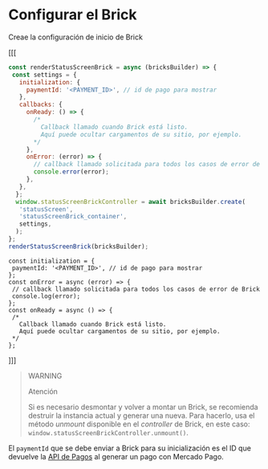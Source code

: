 # Configurar el Brick

Creae la configuración de inicio de Brick

[[[
```Javascript
const renderStatusScreenBrick = async (bricksBuilder) => {
 const settings = {
   initialization: {
     paymentId: '<PAYMENT_ID>', // id de pago para mostrar
   },
   callbacks: {
     onReady: () => {
       /*
         Callback llamado cuando Brick está listo.
         Aquí puede ocultar cargamentos de su sitio, por ejemplo.
       */
     },
     onError: (error) => {
       // callback llamado solicitada para todos los casos de error de Brick
       console.error(error);
     },
   },
  };
  window.statusScreenBrickController = await bricksBuilder.create(
   'statusScreen',
   'statusScreenBrick_container',
   settings,
  );  
};
renderStatusScreenBrick(bricksBuilder);
```
```react-jsx
const initialization = {
 paymentId: '<PAYMENT_ID>', // id de pago para mostrar
};
const onError = async (error) => {
 // callback llamado solicitada para todos los casos de error de Brick
 console.log(error);
};
const onReady = async () => {
 /*
   Callback llamado cuando Brick está listo.
   Aquí puede ocultar cargamentos de su sitio, por ejemplo.
 */
};
```
]]]

> WARNING
> 
> Atención
>
> Si es necesario desmontar y volver a montar un Brick, se recomienda destruir la instancia actual y generar una nueva. Para hacerlo, usa el método *unmount* disponible en el *controller* de Brick, en este caso: `window.statusScreenBrickController.unmount()`.

El `paymentId` que se debe enviar a Brick para su inicialización es el ID que devuelve la [API de Pagos](/developers/pt/reference/payments/_payments/post) al generar un pago con Mercado Pago.